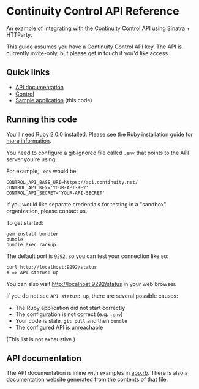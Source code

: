 # Continuity Control API Reference

An example of integrating with the Continuity Control API using Sinatra + HTTParty.

This guide assumes you have a Continuity Control API key.  The API is currently invite-only, but please get in touch if you'd like access.

## Quick links

* [API documentation](http://continuitycontrol.github.io/control_api_reference/)
* [Control](https://control.continuity.net)
* [Sample application](http://control-api-reference.herokuapp.com/) (this code)

## Running this code

You'll need Ruby 2.0.0 installed.  Please see [the Ruby installation guide for more information](https://www.ruby-lang.org/en/downloads/).

You need to configure a git-ignored file called `.env` that points to the API server you're using.

For example, `.env` would be:

    CONTROL_API_BASE_URI=https://api.continuity.net/
    CONTROL_API_KEY='YOUR-API-KEY'
    CONTROL_API_SECRET='YOUR-API-SECRET'

If you would like separate credentials for testing in a "sandbox" organization, please contact us.

To get started:

    gem install bundler
    bundle
    bundle exec rackup

The default port is `9292`, so you can test your connection like so:

    curl http://localhost:9292/status
    # => API status: up

You can also visit [http://localhost:9292/status](http://localhost:9292/status) in your web browser.

If you do not see `API status: up`, there are several possible causes:

  * The Ruby application did not start correctly
  * The configuration is not correct (e.g. `.env`)
  * Your code is stale, `git pull` and then `bundle`
  * The configured API is unreachable

(This list is not exhaustive.)

## API documentation

The API documentation is inline with examples in [app.rb](app.rb).  There is also a [documentation website generated from the contents of that file](http://continuitycontrol.github.io/control_api_reference/).
